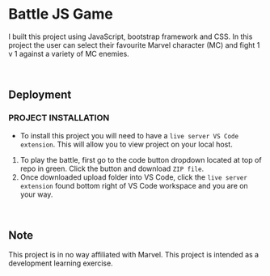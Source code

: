 # Battle JS Game

I built this project using JavaScript, bootstrap framework and CSS. In this project the user can select their favourite Marvel character (MC) and fight 1 v 1 against a variety of MC enemies. 

<br />

## Deployment
### PROJECT INSTALLATION
 * To install this project you will need to have a `live server VS Code extension`. This will allow you to view project on your local host. 
 
1.	To play the battle, first go to the code button dropdown located at top of repo in green. Click the button and download `ZIP file`.
2.	Once downloaded upload folder into VS Code, click the `live server extension` found bottom right of VS Code workspace and you are on your way.

<br />

## Note
This project is in no way affiliated with Marvel. This project is intended as a development learning exercise.
